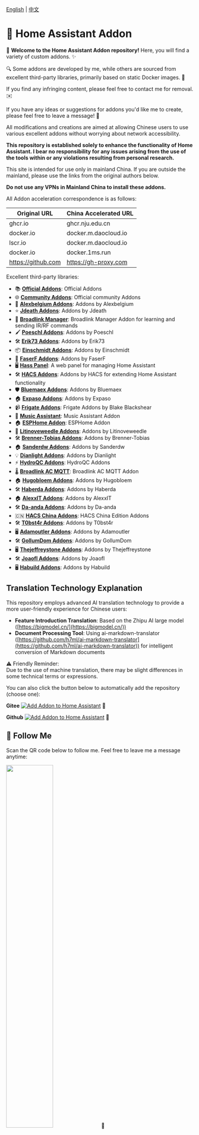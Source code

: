 [English](README_EN.md) | [中文](README.md)

# 🔔 Home Assistant Addon

🌟 **Welcome to the Home Assistant Addon repository!** Here, you will find a variety of custom addons. ✨  

🔍 Some addons are developed by me, while others are sourced from excellent third-party libraries, primarily based on static Docker images. 🐳  

If you find any infringing content, please feel free to contact me for removal. ✉️  

If you have any ideas or suggestions for addons you'd like me to create, please feel free to leave a message! 💬  

All modifications and creations are aimed at allowing Chinese users to use various excellent addons without worrying about network accessibility.  

**This repository is established solely to enhance the functionality of Home Assistant. I bear no responsibility for any issues arising from the use of the tools within or any violations resulting from personal research.**

This site is intended for use only in mainland China. If you are outside the mainland, please use the links from the original authors below.  

**Do not use any VPNs in Mainland China to install these addons.**

All Addon acceleration correspondence is as follows:

| Original URL        | China Accelerated URL     |
|---------------------|-------------------------|
| ghcr.io             | ghcr.nju.edu.cn         |
| docker.io           | docker.m.daocloud.io    |
| lscr.io             | docker.m.daocloud.io    |
| docker.io           | docker.1ms.run          |
| https://github.com  | https://gh-proxy.com     |

Excellent third-party libraries:

- 📚 [**Official Addons**](https://github.com/home-assistant/addons): Official Addons
- 🌐 [**Community Addons**](https://github.com/hassio-addons/repository): Official community Addons
- 🎨 [**Alexbelgium Addons**](https://github.com/alexbelgium/hassio-addons): Addons by Alexbelgium
- ⭐ [**Jdeath Addons**](https://github.com/jdeath/homeassistant-addons): Addons by Jdeath
- 📡 [**Broadlink Manager**](https://github.com/t0mer/broadlinkmanager-docker): Broadlink Manager Addon for learning and sending IR/RF commands
- 🖌️ [**Poeschl Addons**](https://github.com/Poeschl-HomeAssistant-Addons/repository): Addons by Poeschl
- 🛠️ [**Erik73 Addons**](https://github.com/erik73/hassio-addons): Addons by Erik73
- 📦 [**Einschmidt Addons**](https://github.com/einschmidt/hassio-addons): Addons by Einschmidt
- 🚀 [**FaserF Addons**](https://github.com/FaserF/hassio-addons): Addons by FaserF
- 🖥️ [**Hass Panel**](https://github.com/mrtian2016/hass-panel): A web panel for managing Home Assistant
- 🛠️ [**HACS Addons**](https://github.com/hacs/addons): Addons by HACS for extending Home Assistant functionality
- 🛡️ [**Bluemaex Addons**](https://github.com/bluemaex/home-assistant-addons): Addons by Bluemaex
- 🏠 [**Expaso Addons**](https://github.com/expaso/hassos-addons): Addons by Expaso
- 📹 [**Frigate Addons**](https://github.com/blakeblackshear/frigate-hass-addons): Frigate Addons by Blake Blackshear
- 🎵 [**Music Assistant**](https://github.com/music-assistant/home-assistant-addon): Music Assistant Addon
- 🏠 [**ESPHome Addon**](https://github.com/esphome/home-assistant-addon): ESPHome Addon
- 🌿 [**Litinoveweedle Addons**](https://github.com/litinoveweedle/hassio-addons): Addons by Litinoveweedle
- 🛠️ [**Brenner-Tobias Addons**](https://github.com/brenner-tobias/ha-addons): Addons by Brenner-Tobias
- 🏠 [**Sanderdw Addons**](https://github.com/sanderdw/hassio-addons): Addons by Sanderdw
- 💡 [**Dianlight Addons**](https://github.com/dianlight/hassio-addons): Addons by Dianlight
- ⚡ [**HydroQC Addons**](https://gitlab.com/hydroqc/hydroqc-hass-addons/): HydroQC Addons
- 🌡️ [**Broadlink AC MQTT**](https://github.com/Arbuzov/hass-broadlink-ac-mqtt): Broadlink AC MQTT Addon
- 🏠 [**Hugobloem Addons**](https://github.com/hugobloem/homeassistant-addons): Addons by Hugobloem
- 🛠️ [**Haberda Addons**](https://github.com/haberda/hassio_addons): Addons by Haberda
- 🏠 [**AlexxIT Addons**](https://github.com/AlexxIT/hassio-addons): Addons by AlexxIT
- 🛠️ [**Da-anda Addons**](https://github.com/da-anda/hass-io-addons): Addons by Da-anda
- 🇨🇳 [**HACS China Addons**](https://github.com/hacs-china/addons): HACS China Edition Addons
- 🛠️ [**T0bst4r Addons**](https://github.com/t0bst4r/home-assistant-addons): Addons by T0bst4r
- 🖥️ [**Adamoutler Addons**](https://github.com/adamoutler/HassOSConfigurator): Addons by Adamoutler
- 🛠️ [**GollumDom Addons**](https://github.com/GollumDom/addon-repository): Addons by GollumDom
- 🖥️ [**Thejeffreystone Addons**](https://github.com/thejeffreystone/hassio_addons): Addons by Thejeffreystone
- 🛠️ [**Joaofl Addons**](https://github.com/joaofl/hassio-addons): Addons by Joaofl
- 🖥️ [**Habuild Addons**](https://github.com/habuild/hassio-addons): Addons by Habuild



## Translation Technology Explanation

This repository employs advanced AI translation technology to provide a more user-friendly experience for Chinese users:

- **Feature Introduction Translation**: Based on the Zhipu AI large model ([https://bigmodel.cn/](https://bigmodel.cn/))
- **Document Processing Tool**: Using ai-markdown-translator ([https://github.com/h7ml/ai-markdown-translator](https://github.com/h7ml/ai-markdown-translator)) for intelligent conversion of Markdown documents

⚠️ Friendly Reminder:  
Due to the use of machine translation, there may be slight differences in some technical terms or expressions.



You can also click the button below to automatically add the repository (choose one):

**Gitee** [![Add Addon to Home Assistant](https://my.home-assistant.io/badges/supervisor_add_addon_repository.svg)](https://my.home-assistant.io/redirect/supervisor_add_addon_repository/?repository_url=https://gitee.com/desmond_GT/hassio-addons) 🚀

**Github** [![Add Addon to Home Assistant](https://my.home-assistant.io/badges/supervisor_add_addon_repository.svg)](https://my.home-assistant.io/redirect/supervisor_add_addon_repository/?repository_url=https://github.com/djhui/hassio-addons) 🚀

## 📱 Follow Me

Scan the QR code below to follow me. Feel free to leave me a message anytime:

<img src="https://gitee.com/desmond_GT/hassio-addons/raw/main/WeChat_QRCode.png" width="50%" /> 📲

Thank you for your support and attention! ❤️

